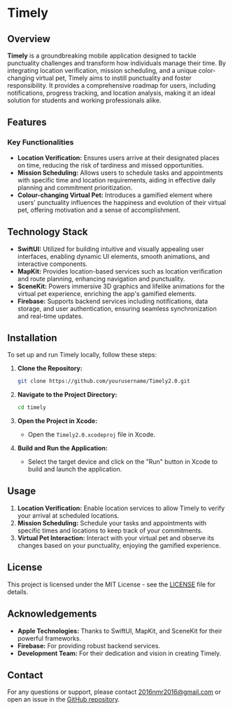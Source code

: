 

# Timely

## Overview

**Timely** is a groundbreaking mobile application designed to tackle punctuality challenges and transform how individuals manage their time. By integrating location verification, mission scheduling, and a unique color-changing virtual pet, Timely aims to instill punctuality and foster responsibility. It provides a comprehensive roadmap for users, including notifications, progress tracking, and location analysis, making it an ideal solution for students and working professionals alike.

## Features

### Key Functionalities
- **Location Verification:** Ensures users arrive at their designated places on time, reducing the risk of tardiness and missed opportunities.
- **Mission Scheduling:** Allows users to schedule tasks and appointments with specific time and location requirements, aiding in effective daily planning and commitment prioritization.
- **Colour-changing Virtual Pet:** Introduces a gamified element where users' punctuality influences the happiness and evolution of their virtual pet, offering motivation and a sense of accomplishment.

## Technology Stack

- **SwiftUI:** Utilized for building intuitive and visually appealing user interfaces, enabling dynamic UI elements, smooth animations, and interactive components.
- **MapKit:** Provides location-based services such as location verification and route planning, enhancing navigation and punctuality.
- **SceneKit:** Powers immersive 3D graphics and lifelike animations for the virtual pet experience, enriching the app's gamified elements.
- **Firebase:** Supports backend services including notifications, data storage, and user authentication, ensuring seamless synchronization and real-time updates.

## Installation

To set up and run Timely locally, follow these steps:

1. **Clone the Repository:**
   ```bash
   git clone https://github.com/yourusername/Timely2.0.git
   ```

2. **Navigate to the Project Directory:**
   ```bash
   cd timely
   ```

3. **Open the Project in Xcode:**
   - Open the `Timely2.0.xcodeproj` file in Xcode.

4. **Build and Run the Application:**
   - Select the target device and click on the "Run" button in Xcode to build and launch the application.

## Usage

1. **Location Verification:** Enable location services to allow Timely to verify your arrival at scheduled locations.
2. **Mission Scheduling:** Schedule your tasks and appointments with specific times and locations to keep track of your commitments.
3. **Virtual Pet Interaction:** Interact with your virtual pet and observe its changes based on your punctuality, enjoying the gamified experience.


## License

This project is licensed under the MIT License - see the [LICENSE](LICENSE) file for details.

## Acknowledgements

- **Apple Technologies:** Thanks to SwiftUI, MapKit, and SceneKit for their powerful frameworks.
- **Firebase:** For providing robust backend services.
- **Development Team:** For their dedication and vision in creating Timely.

## Contact

For any questions or support, please contact 2016nmr2016@gmail.com or open an issue in the [GitHub repository](https://github.com/ManishNMR/timely2.0/issues).

